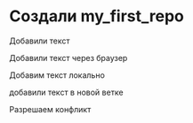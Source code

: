 ﻿# Создали my_first_repo
Добавили текст

Добавили текст через браузер

Добавим текст локально

добавили текст в новой ветке

Разрешаем конфликт
